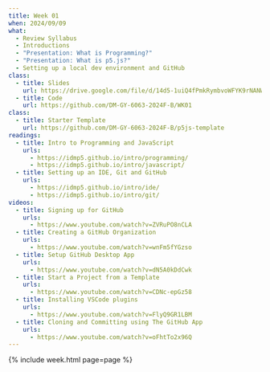 ```yaml
---
title: Week 01
when: 2024/09/09
what:
  - Review Syllabus
  - Introductions
  - "Presentation: What is Programming?"
  - "Presentation: What is p5.js?"
  - Setting up a local dev environment and GitHub
class:
  - title: Slides
    url: https://drive.google.com/file/d/14d5-1uiQ4fPmkRymbvoWFYK9rNANWGHH/
  - title: Code
    url: https://github.com/DM-GY-6063-2024F-B/WK01
class:
  - title: Starter Template
    url: https://github.com/DM-GY-6063-2024F-B/p5js-template
readings:
  - title: Intro to Programming and JavaScript
    urls:
      - https://idmp5.github.io/intro/programming/
      - https://idmp5.github.io/intro/javascript/
  - title: Setting up an IDE, Git and GitHub
    urls:
      - https://idmp5.github.io/intro/ide/
      - https://idmp5.github.io/intro/git/
videos:
  - title: Signing up for GitHub
    urls:
      - https://www.youtube.com/watch?v=ZVRuPO8nCLA
  - title: Creating a GitHub Organization
    urls:
      - https://www.youtube.com/watch?v=wnFm5fYGzso
  - title: Setup GitHub Desktop App
    urls:
      - https://www.youtube.com/watch?v=dN5A0kDdCwk
  - title: Start a Project from a Template
    urls:
      - https://www.youtube.com/watch?v=CDNc-epGz58
  - title: Installing VSCode plugins
    urls:
      - https://www.youtube.com/watch?v=FlyQ9GR1LBM
  - title: Cloning and Committing using The GitHub App
    urls:
      - https://www.youtube.com/watch?v=oFhtTo2x96Q
---
```

{% include week.html page=page %}

